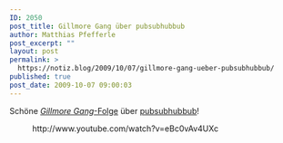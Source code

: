 ```yaml
---
ID: 2050
post_title: Gillmore Gang über pubsubhubbub
author: Matthias Pfefferle
post_excerpt: ""
layout: post
permalink: >
  https://notiz.blog/2009/10/07/gillmore-gang-ueber-pubsubhubbub/
published: true
post_date: 2009-10-07 09:00:03
---
```

<!-- wp:paragraph -->
<p>Schöne <a href="http://gillmorgang.techcrunch.com/2009/09/29/gillmor-gang-092409/"><em>Gillmore Gang</em>-Folge</a> über <a href="http://code.google.com/p/pubsubhubbub/">pubsubhubbub</a>!<br/></p>
<!-- /wp:paragraph -->

<!-- wp:core-embed/youtube {"url":"http://www.youtube.com/watch?v=eBc0vAv4UXc","align":"wide","type":"video","providerNameSlug":"youtube"} -->
<figure class="wp-block-embed-youtube wp-block-embed alignwide is-type-video is-provider-youtube">
	http://www.youtube.com/watch?v=eBc0vAv4UXc
</figure>
<!-- /wp:core-embed/youtube -->